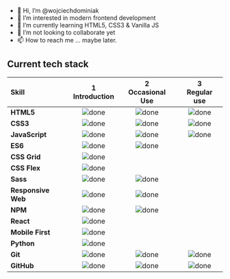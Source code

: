 - 👋 Hi, I’m @wojciechdominiak
- 👀 I’m interested in modern frontend development
- 🌱 I’m currently learning HTML5, CSS3 & Vanilla JS
- 💞️ I’m not looking to collaborate yet
- 📫 How to reach me ... maybe later.

## Current tech stack

[done]: https://user-images.githubusercontent.com/29199184/32275438-8385f5c0-bf0b-11e7-9406-42265f71e2bd.png "Done"

|               Skill              | 1<br>Introduction | 2<br>Occasional Use    | 3<br>Regular use |
|:-------------------------------- |:-----------------:|:----------------------:|:----------------:|
|**HTML5**                         | ![done][done]     | ![done][done]          | ![done][done]    |
|**CSS3**                          | ![done][done]     | ![done][done]          | ![done][done]    |
|**JavaScript**                    | ![done][done]     | ![done][done]          | ![done][done]    |
|**ES6**                           | ![done][done]     | ![done][done]          |                  |
|**CSS Grid**                      | ![done][done]     |                        |                  |
|**CSS Flex**                      | ![done][done]     |                        |                  |
|**Sass**                          | ![done][done]     | ![done][done]          |                  |
|**Responsive Web**                | ![done][done]     | ![done][done]          |                  |
|**NPM**                           | ![done][done]     | ![done][done]          |                  |
|**React**                         | ![done][done]     |                        |                  |
|**Mobile First**                  | ![done][done]     |                        |                  |
|**Python**                        | ![done][done]     |                        |                  |
|**Git**                           | ![done][done]     | ![done][done]          | ![done][done]    |
|**GitHub**                        | ![done][done]     | ![done][done]          | ![done][done]    |
